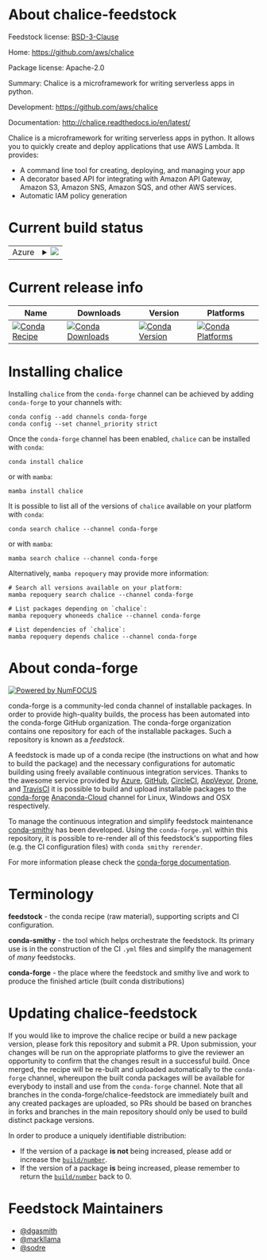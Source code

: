 About chalice-feedstock
=======================

Feedstock license: [BSD-3-Clause](https://github.com/conda-forge/chalice-feedstock/blob/main/LICENSE.txt)

Home: https://github.com/aws/chalice

Package license: Apache-2.0

Summary: Chalice is a microframework for writing serverless apps in python.

Development: https://github.com/aws/chalice

Documentation: http://chalice.readthedocs.io/en/latest/

Chalice is a microframework for writing serverless apps in python. It allows you to quickly create and deploy applications that use AWS Lambda. It provides:
  - A command line tool for creating, deploying, and managing your app
  - A decorator based API for integrating with Amazon API Gateway, Amazon S3, Amazon SNS, Amazon SQS, and other AWS services.
  - Automatic IAM policy generation


Current build status
====================


<table>
    
  <tr>
    <td>Azure</td>
    <td>
      <details>
        <summary>
          <a href="https://dev.azure.com/conda-forge/feedstock-builds/_build/latest?definitionId=7371&branchName=main">
            <img src="https://dev.azure.com/conda-forge/feedstock-builds/_apis/build/status/chalice-feedstock?branchName=main">
          </a>
        </summary>
        <table>
          <thead><tr><th>Variant</th><th>Status</th></tr></thead>
          <tbody><tr>
              <td>linux_64_python3.10.____cpython</td>
              <td>
                <a href="https://dev.azure.com/conda-forge/feedstock-builds/_build/latest?definitionId=7371&branchName=main">
                  <img src="https://dev.azure.com/conda-forge/feedstock-builds/_apis/build/status/chalice-feedstock?branchName=main&jobName=linux&configuration=linux%20linux_64_python3.10.____cpython" alt="variant">
                </a>
              </td>
            </tr><tr>
              <td>linux_64_python3.11.____cpython</td>
              <td>
                <a href="https://dev.azure.com/conda-forge/feedstock-builds/_build/latest?definitionId=7371&branchName=main">
                  <img src="https://dev.azure.com/conda-forge/feedstock-builds/_apis/build/status/chalice-feedstock?branchName=main&jobName=linux&configuration=linux%20linux_64_python3.11.____cpython" alt="variant">
                </a>
              </td>
            </tr><tr>
              <td>linux_64_python3.8.____73_pypy</td>
              <td>
                <a href="https://dev.azure.com/conda-forge/feedstock-builds/_build/latest?definitionId=7371&branchName=main">
                  <img src="https://dev.azure.com/conda-forge/feedstock-builds/_apis/build/status/chalice-feedstock?branchName=main&jobName=linux&configuration=linux%20linux_64_python3.8.____73_pypy" alt="variant">
                </a>
              </td>
            </tr><tr>
              <td>linux_64_python3.8.____cpython</td>
              <td>
                <a href="https://dev.azure.com/conda-forge/feedstock-builds/_build/latest?definitionId=7371&branchName=main">
                  <img src="https://dev.azure.com/conda-forge/feedstock-builds/_apis/build/status/chalice-feedstock?branchName=main&jobName=linux&configuration=linux%20linux_64_python3.8.____cpython" alt="variant">
                </a>
              </td>
            </tr><tr>
              <td>linux_64_python3.9.____73_pypy</td>
              <td>
                <a href="https://dev.azure.com/conda-forge/feedstock-builds/_build/latest?definitionId=7371&branchName=main">
                  <img src="https://dev.azure.com/conda-forge/feedstock-builds/_apis/build/status/chalice-feedstock?branchName=main&jobName=linux&configuration=linux%20linux_64_python3.9.____73_pypy" alt="variant">
                </a>
              </td>
            </tr><tr>
              <td>linux_64_python3.9.____cpython</td>
              <td>
                <a href="https://dev.azure.com/conda-forge/feedstock-builds/_build/latest?definitionId=7371&branchName=main">
                  <img src="https://dev.azure.com/conda-forge/feedstock-builds/_apis/build/status/chalice-feedstock?branchName=main&jobName=linux&configuration=linux%20linux_64_python3.9.____cpython" alt="variant">
                </a>
              </td>
            </tr><tr>
              <td>osx_64_python3.10.____cpython</td>
              <td>
                <a href="https://dev.azure.com/conda-forge/feedstock-builds/_build/latest?definitionId=7371&branchName=main">
                  <img src="https://dev.azure.com/conda-forge/feedstock-builds/_apis/build/status/chalice-feedstock?branchName=main&jobName=osx&configuration=osx%20osx_64_python3.10.____cpython" alt="variant">
                </a>
              </td>
            </tr><tr>
              <td>osx_64_python3.11.____cpython</td>
              <td>
                <a href="https://dev.azure.com/conda-forge/feedstock-builds/_build/latest?definitionId=7371&branchName=main">
                  <img src="https://dev.azure.com/conda-forge/feedstock-builds/_apis/build/status/chalice-feedstock?branchName=main&jobName=osx&configuration=osx%20osx_64_python3.11.____cpython" alt="variant">
                </a>
              </td>
            </tr><tr>
              <td>osx_64_python3.8.____73_pypy</td>
              <td>
                <a href="https://dev.azure.com/conda-forge/feedstock-builds/_build/latest?definitionId=7371&branchName=main">
                  <img src="https://dev.azure.com/conda-forge/feedstock-builds/_apis/build/status/chalice-feedstock?branchName=main&jobName=osx&configuration=osx%20osx_64_python3.8.____73_pypy" alt="variant">
                </a>
              </td>
            </tr><tr>
              <td>osx_64_python3.8.____cpython</td>
              <td>
                <a href="https://dev.azure.com/conda-forge/feedstock-builds/_build/latest?definitionId=7371&branchName=main">
                  <img src="https://dev.azure.com/conda-forge/feedstock-builds/_apis/build/status/chalice-feedstock?branchName=main&jobName=osx&configuration=osx%20osx_64_python3.8.____cpython" alt="variant">
                </a>
              </td>
            </tr><tr>
              <td>osx_64_python3.9.____73_pypy</td>
              <td>
                <a href="https://dev.azure.com/conda-forge/feedstock-builds/_build/latest?definitionId=7371&branchName=main">
                  <img src="https://dev.azure.com/conda-forge/feedstock-builds/_apis/build/status/chalice-feedstock?branchName=main&jobName=osx&configuration=osx%20osx_64_python3.9.____73_pypy" alt="variant">
                </a>
              </td>
            </tr><tr>
              <td>osx_64_python3.9.____cpython</td>
              <td>
                <a href="https://dev.azure.com/conda-forge/feedstock-builds/_build/latest?definitionId=7371&branchName=main">
                  <img src="https://dev.azure.com/conda-forge/feedstock-builds/_apis/build/status/chalice-feedstock?branchName=main&jobName=osx&configuration=osx%20osx_64_python3.9.____cpython" alt="variant">
                </a>
              </td>
            </tr>
          </tbody>
        </table>
      </details>
    </td>
  </tr>
</table>

Current release info
====================

| Name | Downloads | Version | Platforms |
| --- | --- | --- | --- |
| [![Conda Recipe](https://img.shields.io/badge/recipe-chalice-green.svg)](https://anaconda.org/conda-forge/chalice) | [![Conda Downloads](https://img.shields.io/conda/dn/conda-forge/chalice.svg)](https://anaconda.org/conda-forge/chalice) | [![Conda Version](https://img.shields.io/conda/vn/conda-forge/chalice.svg)](https://anaconda.org/conda-forge/chalice) | [![Conda Platforms](https://img.shields.io/conda/pn/conda-forge/chalice.svg)](https://anaconda.org/conda-forge/chalice) |

Installing chalice
==================

Installing `chalice` from the `conda-forge` channel can be achieved by adding `conda-forge` to your channels with:

```
conda config --add channels conda-forge
conda config --set channel_priority strict
```

Once the `conda-forge` channel has been enabled, `chalice` can be installed with `conda`:

```
conda install chalice
```

or with `mamba`:

```
mamba install chalice
```

It is possible to list all of the versions of `chalice` available on your platform with `conda`:

```
conda search chalice --channel conda-forge
```

or with `mamba`:

```
mamba search chalice --channel conda-forge
```

Alternatively, `mamba repoquery` may provide more information:

```
# Search all versions available on your platform:
mamba repoquery search chalice --channel conda-forge

# List packages depending on `chalice`:
mamba repoquery whoneeds chalice --channel conda-forge

# List dependencies of `chalice`:
mamba repoquery depends chalice --channel conda-forge
```


About conda-forge
=================

[![Powered by
NumFOCUS](https://img.shields.io/badge/powered%20by-NumFOCUS-orange.svg?style=flat&colorA=E1523D&colorB=007D8A)](https://numfocus.org)

conda-forge is a community-led conda channel of installable packages.
In order to provide high-quality builds, the process has been automated into the
conda-forge GitHub organization. The conda-forge organization contains one repository
for each of the installable packages. Such a repository is known as a *feedstock*.

A feedstock is made up of a conda recipe (the instructions on what and how to build
the package) and the necessary configurations for automatic building using freely
available continuous integration services. Thanks to the awesome service provided by
[Azure](https://azure.microsoft.com/en-us/services/devops/), [GitHub](https://github.com/),
[CircleCI](https://circleci.com/), [AppVeyor](https://www.appveyor.com/),
[Drone](https://cloud.drone.io/welcome), and [TravisCI](https://travis-ci.com/)
it is possible to build and upload installable packages to the
[conda-forge](https://anaconda.org/conda-forge) [Anaconda-Cloud](https://anaconda.org/)
channel for Linux, Windows and OSX respectively.

To manage the continuous integration and simplify feedstock maintenance
[conda-smithy](https://github.com/conda-forge/conda-smithy) has been developed.
Using the ``conda-forge.yml`` within this repository, it is possible to re-render all of
this feedstock's supporting files (e.g. the CI configuration files) with ``conda smithy rerender``.

For more information please check the [conda-forge documentation](https://conda-forge.org/docs/).

Terminology
===========

**feedstock** - the conda recipe (raw material), supporting scripts and CI configuration.

**conda-smithy** - the tool which helps orchestrate the feedstock.
                   Its primary use is in the construction of the CI ``.yml`` files
                   and simplify the management of *many* feedstocks.

**conda-forge** - the place where the feedstock and smithy live and work to
                  produce the finished article (built conda distributions)


Updating chalice-feedstock
==========================

If you would like to improve the chalice recipe or build a new
package version, please fork this repository and submit a PR. Upon submission,
your changes will be run on the appropriate platforms to give the reviewer an
opportunity to confirm that the changes result in a successful build. Once
merged, the recipe will be re-built and uploaded automatically to the
`conda-forge` channel, whereupon the built conda packages will be available for
everybody to install and use from the `conda-forge` channel.
Note that all branches in the conda-forge/chalice-feedstock are
immediately built and any created packages are uploaded, so PRs should be based
on branches in forks and branches in the main repository should only be used to
build distinct package versions.

In order to produce a uniquely identifiable distribution:
 * If the version of a package **is not** being increased, please add or increase
   the [``build/number``](https://docs.conda.io/projects/conda-build/en/latest/resources/define-metadata.html#build-number-and-string).
 * If the version of a package **is** being increased, please remember to return
   the [``build/number``](https://docs.conda.io/projects/conda-build/en/latest/resources/define-metadata.html#build-number-and-string)
   back to 0.

Feedstock Maintainers
=====================

* [@dgasmith](https://github.com/dgasmith/)
* [@markllama](https://github.com/markllama/)
* [@sodre](https://github.com/sodre/)

